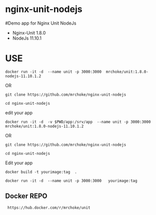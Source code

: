 # nginx-unit-nodejs
#Demo app for Nginx Unit NodeJs

* Nginx-Unit 1.8.0
* NodeJs 11.10.1

# USE

```
docker run -it -d  --name unit -p 3000:3000  mrchoke/unit:1.8.0-nodejs-11.10.1.2

```

OR 

```
git clone https://github.com/mrchoke/nginx-unit-nodejs

cd nginx-unit-nodejs

```
edit your app

```
docker run -it -d  -v $PWD/app:/srv/app  --name unit -p 3000:3000 mrchoke/unit:1.8.0-nodejs-11.10.1.2

```

OR 

```
git clone https://github.com/mrchoke/nginx-unit-nodejs

cd nginx-unit-nodejs

```
Edit your app

```
docker build -t yourimage:tag  .

docker run -it -d  --name unit -p 3000:3000   yourimage:tag

```

## Docker REPO

```
 https://hub.docker.com/r/mrchoke/unit
```
